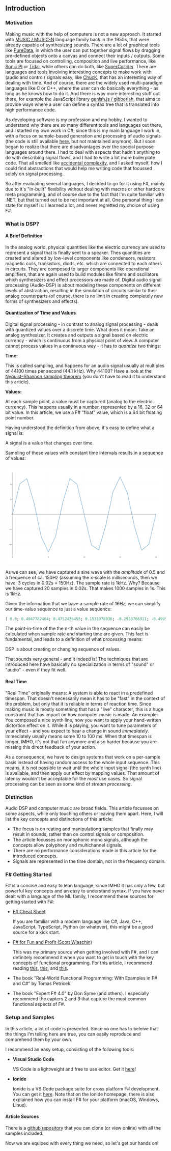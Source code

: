 
## Introduction

### Motivation

Making music with the help of computers is not a new approach. It started with [MUSIC / MUSIC-N](https://en.wikipedia.org/wiki/MUSIC-N) language family back in the 1950s, that were already capable of synthesizing sounds. There are a lot of graphical tools like [PureData](https://puredata.info/), in which the user can put together signal flows by dragging pre-defined objects onto a canvas and connect their inputs / outputs. Some tools are focused on controlling, composition and live performance, like [Sonic PI](https://sonic-pi.net/) or [Tidal](https://tidalcycles.org/index.php/Welcome), while others can do both, like [SuperCollider](https://supercollider.github.io/). There are languages and tools involving interesting concepts to make work with (audio and control) signals easy, like [ChucK](http://chuck.cs.princeton.edu/), that has an interesting way of dealing with time. And of course, there are the widely used multi-paradigm languages like C or C++, where the user can do basically everything - as long as he knows how to do it. And there is way more interesting stuff out there, for example the JavaScript library [genish.js / gibberish](http://www.charlie-roberts.com/genish/), that aims to provide ways where a user can define a syntax tree that is translated into high performance code.

As developing software is my profession and my hobby, I wanted to understand why there are so many different tools and languages out there, and I started my own work in C#, since this is my main language I work in, with a focus on sample-based generation and processing of audio signals (the code is still available [here](https://archive.codeplex.com/?p=byond), but not maintained anymore). But I soon began to realize that there are disadvantages over the special purpose languages around there. I had to deal with aspects that hadn't anything to do with describing signal flows, and I had to write a lot more boilerplate code. That all smelled like [accidental complexity](https://en.wikipedia.org/wiki/No_Silver_Bullet), and I asked myself, how I could find abstractions that would help me writing code that focussed solely on signal processing.

So after evaluating several languages, I decided to go for it using F#, mainly due to it's "in-built" flexibility without dealing with macros or other hardcore meta programming, and of course due to the fact that I'm quite familiar with .NET, but that turned out to be not important at all. One personal thing I can state for myself is: I learned a lot, and never regretted my choice of using F#.

### What is DSP?

#### A Brief Definition

In the analog world, physical quantities like the electric currency are used to represent a signal that is finally sent to a speaker. Thes quantities are created and altered by low-level components like condensors, resistors, magnetic coils, transistors, diods, etc. which are connected to each others in circuits. They are composed to larger components like operational amplifiers, that are again used to build modules like filters and oscillators which synthesizers and effect processors are made of. Digital audio signal processing (Audio-DSP) is about modeling these components on different levels of abstraction, resulting in the simulation of circuits similar to their analog counterparts (of course, there is no limit in creating completely new forms of synthesizers and effects).

#### Quantization of Time and Values

Digital signal processing - in contrast to analog signal processing - deals with quantized values over a discrete time. What does it mean: Take an analog synthesizer. It creates and outputs a signal based on electric currency - which is continuous from a physical point of view. A computer cannot process values in a continuous way - it has to *quantize* two things:

**Time:**

This is called sampling, and happens for an audio signal usually at multiples of 44100 times per second (44.1 kHz). Why 44100? Have a look at the [Nyquist–Shannon sampling theorem](https://en.wikipedia.org/wiki/Nyquist–Shannon_sampling_theorem) (you don't have to read it to understand this article).

**Values:**

At each sample point, a value must be captured (analog to the electric currency). This happens usually in a number, represented by a 16, 32 or 64 bit value. In this article, we use a F# "float" value, which is a 64 bit floating point number.

Having understood the definition from above, it's easy to define what a signal is:

<statement>A signal is a value that changes over time.</statement>

Sampling of these values with constant time intervals results in a sequence of values:

![Sin Wave](./sinus_wave.png)

As we can see, we have captured a sine wave with the *amplitude* of 0.5 and a frequence of ca. 150Hz (assuming the x-scale is milliseconds, then we have: 3 cycles in 0.02s = 150Hz). The sample rate is 1kHz. Why? Because we have captured 20 samples in 0.02s. That makes 1000 samples in 1s. This is 1kHz.

Given the information that we have a sample rate of 16Hz, we can simplify our time-value sequence to just a value sequence:

```fsharp
[ 0.0; 0.4047782464; 0.4752436455; 0.1531976936; -0.2953766911; -0.499994728; (*and so on *) ]
```

The point-in-time of the the n-th value in the sequence can easily be calculated when sample rate and starting time are given. This fact is fundamental, and leads to a definition of what *processing* means:

<statement>DSP is about creating or changing sequence of values.</statement>

That sounds very general - and it indeed is! The techniques that are introduced here have basically no specialization in terms of "sound" or "audio" - even if they fit well.

#### Real Time

"Real Time" originally means: A system is able to react in a predefined timespan. That doesn't necessarily mean it has to be "fast" in the context of the problem, but only that it is reliable in terms of reaction time. Since making music is mostly something that has a "live" character, this is a huge constraint that has impact on how computer music is made. An example: You composed a nice synth line, now you want to apply your hand-written dictortion effect on it. While it is playing, you want to tune parameters of your effect - and you expect to hear a change in sound _immediately_. Immediately usually means some 10 to 100 ms. When that timespan is longer, IMHO, it's not that fun anymore and also harder because you are missing this direct feedback of your action.

As a consequence, we have to design systems that work on a per-sample basis instead of having random access to the whole input sequence. This means, it is not possible to wait until the whole input signal (the synth line) is available, and then apply our effect by mapping values. That amount of latency wouldn't be acceptable for the _most_ use cases. So signal processing can be seen as some kind of *stream processing*.

### Distinction

Audio DSP and computer music are broad fields. This article focusses on some aspects, while only touching others or leaving them apart. Here, I will list the key concepts and distinctions of this article:

* The focus is on reating and manipulationg samples that finally may result in sounds, rather than on control signals or composition.
* The article focusses on monophonic mono signals, although the concepts allow polyphony and multichannel signals.
* There are no performance considerations made in this article for the introduced concepts.
* Signals are represented in the time domain, not in the frequency domain. 

### F# Getting Started

F# is a concise and easy to lean language, since IMHO it has only a few, but powerful key concepts and an easy to understand syntax. If you have never dealt with a language of the ML family, I recommend these sources for getting started with F#:

* [F# Cheat Sheet](http://dungpa.github.io/fsharp-cheatsheet/)
  
  If you are familiar with a modern language like C#, Java, C++, JavaScript, TypeScript, Python (or whatever), this might be a good source for a kick start.

* [F# for Fun and Profit (Scott Wlaschin)](https://fsharpforfunandprofit.com/)

  This was my primary source when getting involved with F#, and I can definitely recommend it when you want to get in touch with the key concepts of functional programming. For this article, I recommend reading [this](https://fsharpforfunandprofit.com/series/expressions-and-syntax.html), [this](https://fsharpforfunandprofit.com/posts/elevated-world-2/), and [this](https://fsharpforfunandprofit.com/posts/currying/#series-toc).

* The book "Real-World Functional Programming: With Examples in F# and C#" by Tomas Petricek.

* The book "Expert F# 4.0" by Don Syme (and others). I especially recommend the capters 2 and 3 that capture the most common functional aspects of F#.

### Setup and Samples

In this article, a lot of code is presented. Since no one has to beleive that the things I'm telling here are true, you can easily reproduce and comprehend them by your own.

I recommend an easy setup, consisting of the following tools:

* **Visual Studio Code**
  
  VS Code is a lightweight and free to use editor. Get it [here](https://code.visualstudio.com/)!

* **Ionide**
  
  Ionide is a VS Code package suite for cross platform F# development. You can get it [here](http://ionide.io/).
  Note that on the Ionide homepage, there is also explained how you can install F# for your platform (macOS, Windows, Linux).

#### Article Sources

There is a [github repository](https://github.com/ronaldschlenker/challenge) that you can clone (or view online) with all the samples included.

Now we are equiped with every thing we need, so let's get our hands on!
